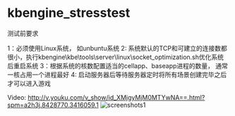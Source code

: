 # kbengine_stresstest

测试前要求

  1：必须使用Linux系统， 如unbuntu系统
  2: 系统默认的TCP和可建立的连接数都很小，执行kbengine\kbe\tools\server\linux\socket_optimization.sh优化系统后重启系统
  3：根据系统的核数配置适当的cellapp、baseapp进程的数量， 通常一核占用一个进程最好
  4: 启动服务器后等待服务器定时将所有场景创建完毕之后才可以进入游戏

Video: http://v.youku.com/v_show/id_XMjgyMjM0MTYwNA==.html?spm=a2h3j.8428770.3416059.1
![screenshots1](https://github.com/kbengine/kbengine_stresstest/blob/master/screenshots/stresstest_mmorpg3.jpg)
